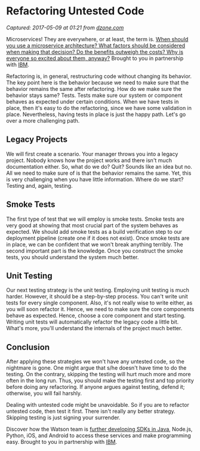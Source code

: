 # Refactoring Untested Code

_Captured: 2017-05-09 at 01:21 from [dzone.com](https://dzone.com/articles/refactoring-untested-code?edition=298022&utm_source=Daily%20Digest&utm_medium=email&utm_campaign=dd%202017-05-08)_

Microservices! They are everywhere, or at least, the term is. [When should you use a microservice architecture? What factors should be considered when making that decision? Do the benefits outweigh the costs? Why is everyone so excited about them, anyway?](https://dzone.com/go?i=180128&u=https%3A%2F%2Fbs.serving-sys.com%2Fserving%2FadServer.bs%3Fcn%3Dtrd%26mc%3Dclick%26pli%3D20943538%26PluID%3D0%26ord%3D%255Btimestamp%255D) Brought to you in partnership with [IBM](https://dzone.com/go?i=180128&u=https%3A%2F%2Fbs.serving-sys.com%2Fserving%2FadServer.bs%3Fcn%3Dtrd%26mc%3Dclick%26pli%3D20943538%26PluID%3D0%26ord%3D%255Btimestamp%255D).

Refactoring is, in general, restructuring code without changing its behavior. The key point here is the behavior because we need to make sure that the behavior remains the same after refactoring. How do we make sure the behavior stays same? Tests. Tests make sure our system or component behaves as expected under certain conditions. When we have tests in place, then it's easy to do the refactoring, since we have some validation in place. Nevertheless, having tests in place is just the happy path. Let's go over a more challenging path.

## Legacy Projects

We will first create a scenario. Your manager throws you into a legacy project. Nobody knows how the project works and there isn't much documentation either. So, what do we do? Quit? Sounds like an idea but no. All we need to make sure of is that the behavior remains the same. Yet, this is very challenging when you have little information. Where do we start? Testing and, again, testing.

## Smoke Tests

The first type of test that we will employ is smoke tests. Smoke tests are very good at showing that most crucial part of the system behaves as expected. We should add smoke tests as a build verification step to our deployment pipeline (create one if it does not exist). Once smoke tests are in place, we can be confident that we won't break anything terribly. The second important part is the knowledge. Once you construct the smoke tests, you should understand the system much better.

## Unit Testing

Our next testing strategy is the unit testing. Employing unit testing is much harder. However, it should be a step-by-step process. You can't write unit tests for every single component. Also, it's not really wise to write either, as you will soon refactor it. Hence, we need to make sure the core components behave as expected. Hence, choose a core component and start testing. Writing unit tests will automatically refactor the legacy code a little bit. What's more, you'll understand the internals of the project much better.

## Conclusion

After applying these strategies we won't have any untested code, so the nightmare is gone. One might argue that s/he doesn't have time to do the testing. On the contrary, skipping the testing will hurt much more and more often in the long run. Thus, you should make the testing first and top priority before doing any refactoring. If anyone argues against testing, defend it; otherwise, you will fail harshly.

Dealing with untested code might be unavoidable. So if you are to refactor untested code, then test it first. There isn't really any better strategy. Skipping testing is just signing your surrender.

Discover how the Watson team is [further developing SDKs in Java](https://dzone.com/go?i=180126&u=https%3A%2F%2Fbs.serving-sys.com%2Fserving%2FadServer.bs%3Fcn%3Dtrd%26mc%3Dclick%26pli%3D20943536%26PluID%3D0%26ord%3D%255Btimestamp%255D), Node.js, Python, iOS, and Android to access these services and make programming easy. Brought to you in partnership with [IBM](https://dzone.com/go?i=180126&u=https%3A%2F%2Fbs.serving-sys.com%2Fserving%2FadServer.bs%3Fcn%3Dtrd%26mc%3Dclick%26pli%3D20943536%26PluID%3D0%26ord%3D%255Btimestamp%255D).
